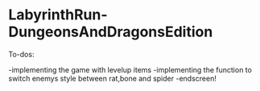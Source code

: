 # LabyrinthRun-DungeonsAndDragonsEdition

To-dos:

-implementing the game with levelup items
-implementing the function to switch enemys style between rat,bone and spider
-endscreen!
